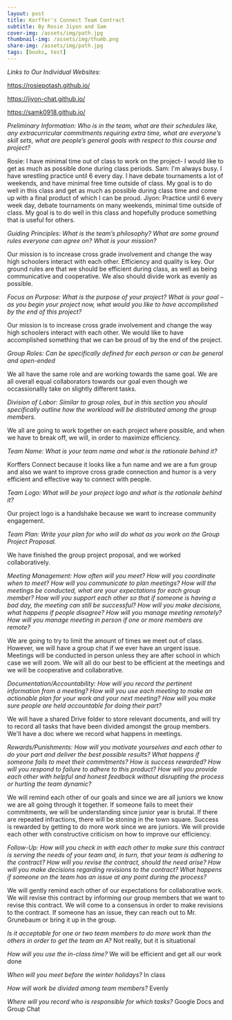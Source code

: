 ```yaml
---
layout: post
title: Korffer's Connect Team Contract
subtitle: By Rosie Jiyon and Sam
cover-img: /assets/img/path.jpg
thumbnail-img: /assets/img/thumb.png
share-img: /assets/img/path.jpg
tags: [books, test]
---
```

*Links to Our Individual Websites:*

https://rosiepotash.github.io/

https://jiyon-chat.github.io/

https://samk0918.github.io/

*Preliminary Information: Who is in the team, what are their schedules like, any extracurricular commitments requiring extra time, what are everyone’s skill sets, what are people’s general goals with respect to this course and project?*

Rosie: I have minimal time out of class to work on the project- I would like to get as much as possible done during class periods.
Sam: I'm always busy. I have wrestling practice until 6 every day. I have debate tournaments a lot of weekends, and have minimal free time outside of class. My goal is to do well in this class and get as much as possible during class time and come up with a final product of which I can be proud.
Jiyon: Practice until 6 every week day, debate tournaments on many weekends, minimal time outside of class. My goal is to do well in this class and hopefully produce something that is useful for others.

*Guiding Principles: What is the team’s philosophy? What are some ground rules everyone can agree on? What is your mission?*

Our mission is to increase cross grade involvement and change the way high schoolers interact with each other. Efficiency and quality is key. Our ground rules are that we should be efficient during class, as well as being communicative and cooperative. We also should divide work as evenly as possible.

*Focus on Purpose: What is the purpose of your project? What is your goal – as you begin your project now, what would you like to have accomplished by the end of this project?*

Our mission is to increase cross grade involvement and change the way high schoolers interact with each other. We would like to have accomplished something that we can be proud of by the end of the project.

*Group Roles: Can be specifically defined for each person or can be general and open-ended*

We all have the same role and are working towards the same goal. We are all overall equal collaborators towards our goal even though we occassionallly take on slightly different tasks.

*Division of Labor: Similar to group roles, but in this section you should specifically outline how the workload will be distributed among the group members.*

We all are going to work together on each project where possible, and when we have to break off, we will, in order to maximize efficiency.

*Team Name: What is your team name and what is the rationale behind it?*

Korffers Connect because it looks like a fun name and we are a fun group and also we want to improve cross grade connection and humor is a very efficient and effective way to connect with people.

*Team Logo: What will be your project logo and what is the rationale behind it?*

Our project logo is a handshake because we want to increase community engagement.

*Team Plan: Write your plan for who will do what as you work on the Group Project Proposal.*

We have finished the group project proposal, and we worked collaboratively.

*Meeting Management: How often will you meet? How will you coordinate when to meet? How will you communicate to plan meetings? How will the meetings be conducted, what are your expectations for each group member? How will you support each other so that if someone is having a bad day, the meeting can still be successful? How will you make decisions, what happens if people disagree? How will you manage meeting remotely? How will you manage meeting in person if one or more members are remote?*

We are going to try to limit the amount of times we meet out of class. However, we will have a group chat if we ever have an urgent issue. Meetings will be conducted in person unless they are after school in which case we will zoom. We will all do our best to be efficient at the meetings and we will be cooperative and collaborative.

*Documentation/Accountability: How will you record the pertinent information from a meeting? How will you use each meeting to make an actionable plan for your work and your next meeting? How will you make sure people are held accountable for doing their part?*

We will have a shared Drive folder to store relevant documents, and will try to record all tasks that have been divided amongst the group members. We'll have a doc where we record what happens in meetings.

*Rewards/Punishments: How will you motivate yourselves and each other to do your part and deliver the best possible results? What happens if someone fails to meet their commitments? How is success rewarded? How will you respond to failure to adhere to this product? How will you provide each other with helpful and honest feedback without disrupting the process or hurting the team dynamic?*

We will remind each other of our goals and since we are all juniors we know we are all going through it together. If someone fails to meet their commitments, we will be understanding since junior year is brutal. If there are repeated infractions, there will be stoning in the town square. Success is rewarded by getting to do more work since we are juniors. We will provide each other with constructive criticism on how to improve our efficiency.

*Follow-Up: How will you check in with each other to make sure this contract is serving the needs of your team and, in turn, that your team is adhering to the contract? How will you revise the contract, should the need arise? How will you make decisions regarding revisions to the contract? What happens if someone on the team has an issue at any point during the process?*

We will gently remind each other of our expectations for collaborative work. We will revise this contract by informing our group members that we want to revise this contract. We will come to a consensus in order to make revisions to the contract. If someone has an issue, they can reach out to Mr. Grunebaum or bring it up in the group.

*Is it acceptable for one or two team members to do more work than the others in order to get the team an A?* Not really, but it is situational

*How will you use the in-class time?* We will be efficient and get all our work done 

*When will you meet before the winter holidays?* In class

*How will work be divided among team members?* Evenly

*Where will you record who is responsible for which tasks?* Google Docs and Group Chat
